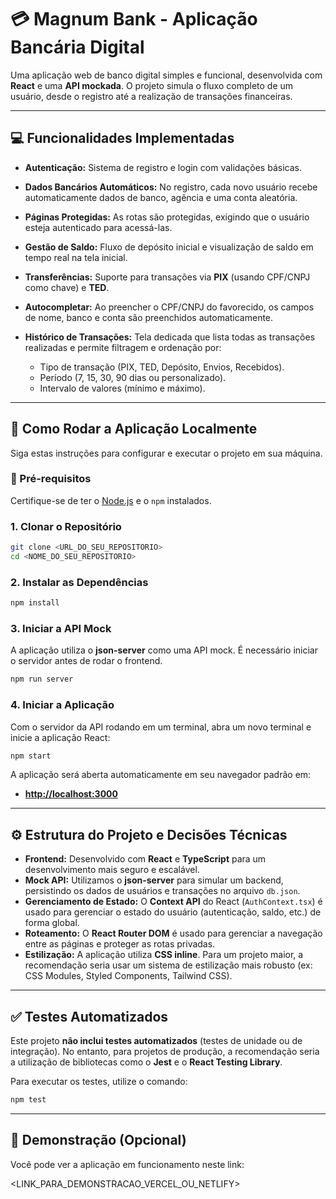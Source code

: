 # 💳 Magnum Bank - Aplicação Bancária Digital

Uma aplicação web de banco digital simples e funcional, desenvolvida com **React** e uma **API mockada**.
O projeto simula o fluxo completo de um usuário, desde o registro até a realização de transações financeiras.

---

## 💻 Funcionalidades Implementadas

* **Autenticação:** Sistema de registro e login com validações básicas.
* **Dados Bancários Automáticos:** No registro, cada novo usuário recebe automaticamente dados de banco, agência e uma conta aleatória.
* **Páginas Protegidas:** As rotas são protegidas, exigindo que o usuário esteja autenticado para acessá-las.
* **Gestão de Saldo:** Fluxo de depósito inicial e visualização de saldo em tempo real na tela inicial.
* **Transferências:** Suporte para transações via **PIX** (usando CPF/CNPJ como chave) e **TED**.
* **Autocompletar:** Ao preencher o CPF/CNPJ do favorecido, os campos de nome, banco e conta são preenchidos automaticamente.
* **Histórico de Transações:** Tela dedicada que lista todas as transações realizadas e permite filtragem e ordenação por:

  * Tipo de transação (PIX, TED, Depósito, Envios, Recebidos).
  * Período (7, 15, 30, 90 dias ou personalizado).
  * Intervalo de valores (mínimo e máximo).

---

## 🚀 Como Rodar a Aplicação Localmente

Siga estas instruções para configurar e executar o projeto em sua máquina.

### 🔧 Pré-requisitos

Certifique-se de ter o [Node.js](https://nodejs.org/) e o `npm` instalados.

### 1. Clonar o Repositório

```bash
git clone <URL_DO_SEU_REPOSITORIO>
cd <NOME_DO_SEU_REPOSITORIO>
```

### 2. Instalar as Dependências

```bash
npm install
```

### 3. Iniciar a API Mock

A aplicação utiliza o **json-server** como uma API mock. É necessário iniciar o servidor antes de rodar o frontend.

```bash
npm run server
```

### 4. Iniciar a Aplicação

Com o servidor da API rodando em um terminal, abra um novo terminal e inicie a aplicação React:

```bash
npm start
```

A aplicação será aberta automaticamente em seu navegador padrão em:

* **[http://localhost:3000](http://localhost:3000)**

---

## ⚙️ Estrutura do Projeto e Decisões Técnicas

* **Frontend:** Desenvolvido com **React** e **TypeScript** para um desenvolvimento mais seguro e escalável.
* **Mock API:** Utilizamos o **json-server** para simular um backend, persistindo os dados de usuários e transações no arquivo `db.json`.
* **Gerenciamento de Estado:** O **Context API** do React (`AuthContext.tsx`) é usado para gerenciar o estado do usuário (autenticação, saldo, etc.) de forma global.
* **Roteamento:** O **React Router DOM** é usado para gerenciar a navegação entre as páginas e proteger as rotas privadas.
* **Estilização:** A aplicação utiliza **CSS inline**. Para um projeto maior, a recomendação seria usar um sistema de estilização mais robusto (ex: CSS Modules, Styled Components, Tailwind CSS).

---

## ✅ Testes Automatizados

Este projeto **não inclui testes automatizados** (testes de unidade ou de integração). No entanto, para projetos de produção, a recomendação seria a utilização de bibliotecas como o **Jest** e o **React Testing Library**.

Para executar os testes, utilize o comando:

```bash
npm test
```

---

## 🎥 Demonstração (Opcional)

Você pode ver a aplicação em funcionamento neste link:

\<LINK\_PARA\_DEMONSTRACAO\_VERCEL\_OU\_NETLIFY>

